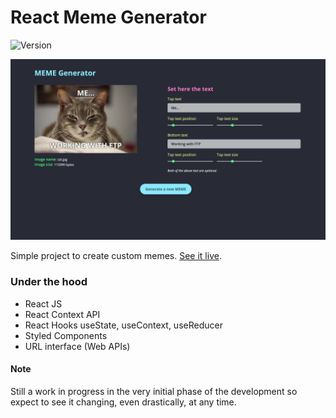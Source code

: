 # React Meme Generator

![Version](https://img.shields.io/badge/version-0.2.0-success)

![App Screen](./src/assets/app-screenshot.png)

Simple project to create custom memes. [See it live](https://pd-meme-generator.netlify.app/).

### Under the hood

- React JS
- React Context API
- React Hooks useState, useContext, useReducer
- Styled Components
- URL interface (Web APIs)

#### Note
Still a work in progress in the very initial phase of the development so expect to see it changing, even drastically, at any time.
